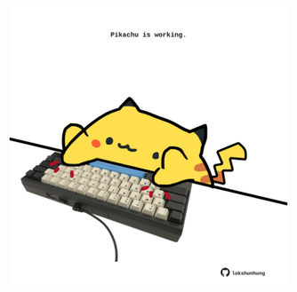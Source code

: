 <!-- built at 08/09/2023, 23:00:49 UTC -->
<p align="center">
  <img width="500" height="500" src="./ReadmeImage.svg">
</p>
